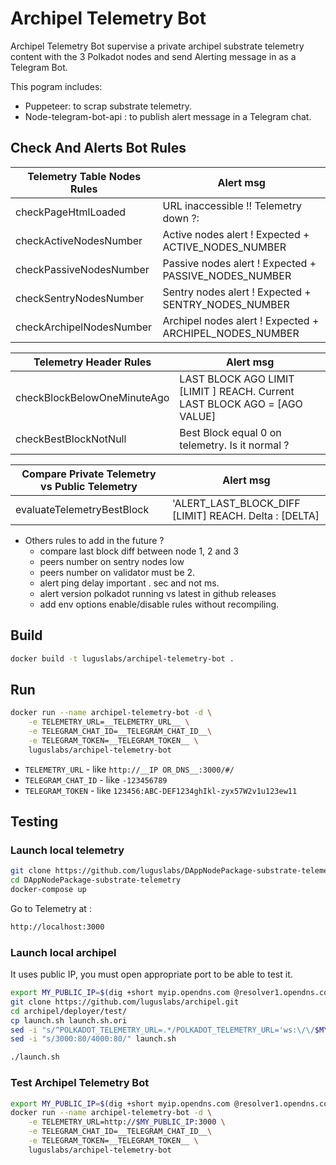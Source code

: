 # Archipel Telemetry Bot

Archipel Telemetry Bot supervise a private archipel substrate telemetry content with the 3 Polkadot nodes and send Alerting message in as a Telegram Bot.

This pogram includes:

- Puppeteer: to scrap substrate telemetry.
- Node-telegram-bot-api : to publish alert message in a Telegram chat.

## Check And Alerts Bot Rules

| Telemetry Table Nodes Rules | Alert msg                                               |
| --------------------------- | ------------------------------------------------------- |
| checkPageHtmlLoaded         | URL inaccessible !! Telemetry down ?:                   |
| checkActiveNodesNumber      | Active nodes alert ! Expected + ACTIVE_NODES_NUMBER     |
| checkPassiveNodesNumber     | Passive nodes alert ! Expected + PASSIVE_NODES_NUMBER   |
| checkSentryNodesNumber      | Sentry nodes alert ! Expected + SENTRY_NODES_NUMBER     |
| checkArchipelNodesNumber    | Archipel nodes alert ! Expected + ARCHIPEL_NODES_NUMBER |

| Telemetry Header Rules      | Alert msg                                                                 |
| --------------------------- | ------------------------------------------------------------------------- |
| checkBlockBelowOneMinuteAgo | LAST BLOCK AGO LIMIT [LIMIT ] REACH. Current LAST BLOCK AGO = [AGO VALUE] |
| checkBestBlockNotNull       | Best Block equal 0 on telemetry. Is it normal ?                           |

| Compare Private Telemetry vs Public Telemetry | Alert msg                                             |
| --------------------------------------------- | ----------------------------------------------------- |
| evaluateTelemetryBestBlock                    | 'ALERT_LAST_BLOCK_DIFF [LIMIT] REACH. Delta : [DELTA] |

- Others rules to add in the future ?
  - compare last block diff between node 1, 2 and 3
  - peers number on sentry nodes low
  - peers number on validator must be 2.
  - alert ping delay important . sec and not ms.
  - alert version polkadot running vs latest in github releases
  - add env options enable/disable rules without recompiling.

## Build

```bash
docker build -t luguslabs/archipel-telemetry-bot .
```

## Run

```bash
docker run --name archipel-telemetry-bot -d \
    -e TELEMETRY_URL=__TELEMETRY_URL__ \
    -e TELEGRAM_CHAT_ID=__TELEGRAM_CHAT_ID__\
    -e TELEGRAM_TOKEN=__TELEGRAM_TOKEN__ \
    luguslabs/archipel-telemetry-bot
```

- `TELEMETRY_URL` - like `http://__IP OR_DNS__:3000/#/`
- `TELEGRAM_CHAT_ID` - like `-123456789`
- `TELEGRAM_TOKEN` - like `123456:ABC-DEF1234ghIkl-zyx57W2v1u123ew11`

## Testing

### Launch local telemetry

```bash
git clone https://github.com/luguslabs/DAppNodePackage-substrate-telemetry.git
cd DAppNodePackage-substrate-telemetry
docker-compose up
```

Go to Telemetry at :

```bash
http://localhost:3000

```

### Launch local archipel

It uses public IP, you must open appropriate port to be able to test it.

```bash
export MY_PUBLIC_IP=$(dig +short myip.opendns.com @resolver1.opendns.com)
git clone https://github.com/luguslabs/archipel.git
cd archipel/deployer/test/
cp launch.sh launch.sh.ori
sed -i "s/^POLKADOT_TELEMETRY_URL=.*/POLKADOT_TELEMETRY_URL='ws:\/\/$MY_PUBLIC_IP:8000\/submit\/ 0'/" launch.sh
sed -i "s/3000:80/4000:80/" launch.sh

./launch.sh

```

### Test Archipel Telemetry Bot

```bash
export MY_PUBLIC_IP=$(dig +short myip.opendns.com @resolver1.opendns.com)
docker run --name archipel-telemetry-bot -d \
    -e TELEMETRY_URL=http://$MY_PUBLIC_IP:3000 \
    -e TELEGRAM_CHAT_ID=__TELEGRAM_CHAT_ID__\
    -e TELEGRAM_TOKEN=__TELEGRAM_TOKEN__ \
    luguslabs/archipel-telemetry-bot
```
